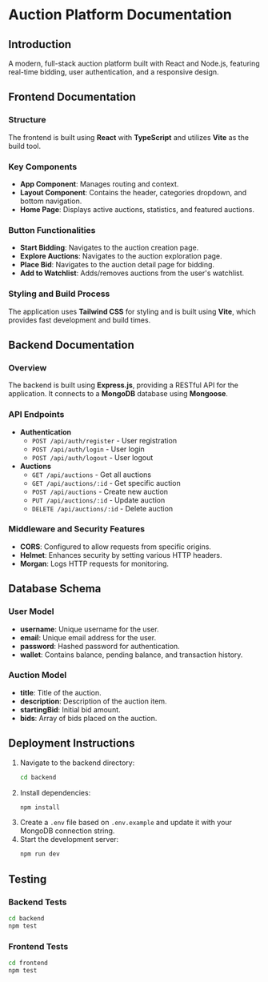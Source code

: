 # Auction Platform Documentation

## Introduction
A modern, full-stack auction platform built with React and Node.js, featuring real-time bidding, user authentication, and a responsive design.

## Frontend Documentation
### Structure
The frontend is built using **React** with **TypeScript** and utilizes **Vite** as the build tool.

### Key Components
- **App Component**: Manages routing and context.
- **Layout Component**: Contains the header, categories dropdown, and bottom navigation.
- **Home Page**: Displays active auctions, statistics, and featured auctions.

### Button Functionalities
- **Start Bidding**: Navigates to the auction creation page.
- **Explore Auctions**: Navigates to the auction exploration page.
- **Place Bid**: Navigates to the auction detail page for bidding.
- **Add to Watchlist**: Adds/removes auctions from the user's watchlist.

### Styling and Build Process
The application uses **Tailwind CSS** for styling and is built using **Vite**, which provides fast development and build times.

## Backend Documentation
### Overview
The backend is built using **Express.js**, providing a RESTful API for the application. It connects to a **MongoDB** database using **Mongoose**.

### API Endpoints
- **Authentication**
  - `POST /api/auth/register` - User registration
  - `POST /api/auth/login` - User login
  - `POST /api/auth/logout` - User logout
- **Auctions**
  - `GET /api/auctions` - Get all auctions
  - `GET /api/auctions/:id` - Get specific auction
  - `POST /api/auctions` - Create new auction
  - `PUT /api/auctions/:id` - Update auction
  - `DELETE /api/auctions/:id` - Delete auction

### Middleware and Security Features
- **CORS**: Configured to allow requests from specific origins.
- **Helmet**: Enhances security by setting various HTTP headers.
- **Morgan**: Logs HTTP requests for monitoring.

## Database Schema
### User Model
- **username**: Unique username for the user.
- **email**: Unique email address for the user.
- **password**: Hashed password for authentication.
- **wallet**: Contains balance, pending balance, and transaction history.

### Auction Model
- **title**: Title of the auction.
- **description**: Description of the auction item.
- **startingBid**: Initial bid amount.
- **bids**: Array of bids placed on the auction.

## Deployment Instructions
1. Navigate to the backend directory:
   ```bash
   cd backend
   ```
2. Install dependencies:
   ```bash
   npm install
   ```
3. Create a `.env` file based on `.env.example` and update it with your MongoDB connection string.
4. Start the development server:
   ```bash
   npm run dev
   ```

## Testing
### Backend Tests
```bash
cd backend
npm test
```

### Frontend Tests
```bash
cd frontend
npm test
